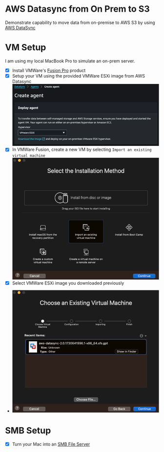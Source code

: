 # AWS Datasync from On Prem to S3

Demonstrate capability to move data from on-premise to AWS S3 by using [AWS DataSync](https://docs.aws.amazon.com/datasync/latest/userguide/what-is-datasync.html)

# VM Setup
I am using my local MacBook Pro to simulate an on-prem server.
- [x] Install VMWare's [Fusion Pro](https://blogs.vmware.com/teamfusion/2024/05/fusion-pro-now-available-free-for-personal-use.html) product
- [x] Setup your VM using the provided VMWare ESXi image from AWS Datasync ![Image](./assets/vmware_image.png)
- [x] In VMWare Fusion, create a new VM by selecting `Import an existing virtual machine` ![Import an Existing Machine](./assets/import.png) 
- [x] Select VMWare ESXi image you downloaded previously 
- ![image](./assets/image.png)

# SMB Setup
- [x] Turn your Mac into an [SMB File Server](https://www.youtube.com/watch?v=FvVZN2WcPhc)
